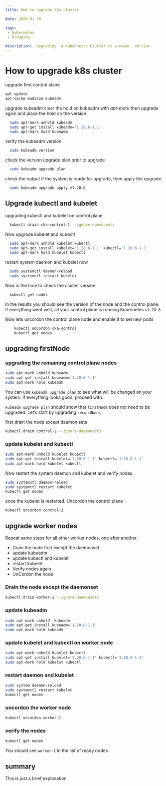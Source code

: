 ```yaml
---
title: How to upgrade k8s cluster

date: 2024-01-30

tags:
 - kubernetes
 - blogging

description:  Upgrading  a Kubernetes Cluster to a newer  version.
---
```

# How to upgrade k8s cluster

upgrade first control plane

```bash
apt update
apt-cache madison kubeadm
```

 upgrade kubeadm
 clear the hold on kubeadm with *apt-mark* then upgrade again and place the hold on the version

```bash
  sudo apt-mark unhold kubeadm
  sudo apt-get install kubeadm='1.28.6-1.1'
  sudo apt-mark hold kubeadm
```

  verify the kubeadm version

```bash
  sudo kubeadm version
```

  check the version upgrade plan prior to upgrade

```bash
  sudo kubeadm upgrade plan
```

  check the output if the system is ready for upgrade, then apply the upgrade

```bash
  sudo kubeadm upgrade apply v1.28.6

```

## Upgrade kubectl and kubelet

 upgrading kubectl and  kubelet on control plane

```bash
  kubectl drain cka-control-1 --ignore-daemonsets
```

  Now upgrade kubelet and kubectl

```bash
  sudo apt-mark unhold kubelet kubectl
  sudo apt-get install kubelet='1.28.6-1.1' kubectl='1.28.6-1.1'
  sudo apt-mark hold kubelet kubectl
```

  restart system daemon and kubelet now

```bash
  sudo systemctl daemon-reload
  sudo systemctl restart kubelet
```

  Now is the time to check the cluster version.

```bash
  kubectl get nodes
```

In the results you should see the version of the node and the control plane. If everything went well, all your control plane is running Kubernetes `v1.28.6`

Now lets uncordon the control plane node and enable it to set new pods

```bash
    kubectl uncordon cka-control
    kubectl get nodes
```

## upgrading firstNode

### upgrading the remaining control plane nodes

```bash
sudo apt-mark unhold kubeadm
sudo apt-get install kubeadm='1.28.6-1.1'
sudo apt-mark hold kubeadm
```

You can use `kubeadm upgrade plan` to see what will be changed on your system. If everything looks good, proceed with:

`kubeadm upgrade plan` should show that `firstNode` does not need to be upgraded.
Let’s start by upgrading `secondNode`.

first drain the node except daemon sets

```bash
kubectl drain control-2 --ignore-daemonsets
```

### update kubelet and kubectl

```bash
sudo apt-mark unhold kubelet kubectl
sudo apt-get install kubelet='1.28.6-1.1' kubectl='1.28.6-1.1'
sudo apt-mark hold kubelet kubectl
```

Now restart the system daemon and kubelet and verify nodes.

```bash
sudo systemctl daemon-reload
sudo systemctl restart kubelet
kubectl get nodes
```

once the kubelet is restarted. Uncordon the control plane

```bash
kubectl uncordon control-2
```

## upgrade worker nodes

 Repeat same steps for all other worker nodes, one after another.

* Drain the node first except the daemonset
* update kubeadm
* update kubectl and kubelet
* restart kubelet
* Verify nodes again
* UnCordon the node

### Drain the node except the daemonset

```bash
kubectl drain worker-1 --ignore-daemonsets
```

### update  kubeadm

```bash
sudo apt-mark unhold  kubeadm
sudo apt-get install kubeadm='1.28.6-1.1'
sudo apt-mark hold kubeadm
```

### update kubelet and kubectl on worker node

```bash
sudo apt-mark unhold kubelet kubectl
sudo apt-get install kubelet='1.28.6-1.1' kubectl='1.28.6-1.1'
sudo apt-mark hold kubelet kubectl
```

### restart daemon and kubelet

```bash
sudo system daemon-reload
sudo systemctl restart kubelet
kubectl get nodes
```

### uncordon the worker node

```bash
kubectl uncordon worker-1
```

### verify the nodes

```bash
kubectl get nodes
```

You should see `worker-1` in the list of ready nodes

## summary

This is just a brief explanation
